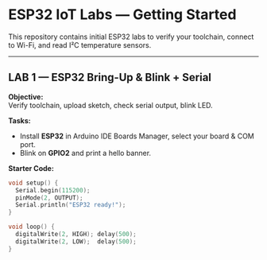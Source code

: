 # ESP32 IoT Labs — Getting Started

This repository contains initial ESP32 labs to verify your toolchain, connect to Wi-Fi, and read I²C temperature sensors.

---

## LAB 1 — ESP32 Bring-Up & Blink + Serial

**Objective:**  
Verify toolchain, upload sketch, check serial output, blink LED.

**Tasks:**
- Install **ESP32** in Arduino IDE Boards Manager, select your board & COM port.
- Blink on **GPIO2** and print a hello banner.

**Starter Code:**
```cpp
void setup() {
  Serial.begin(115200);
  pinMode(2, OUTPUT);
  Serial.println("ESP32 ready!");
}

void loop() {
  digitalWrite(2, HIGH); delay(500);
  digitalWrite(2, LOW);  delay(500);
}
